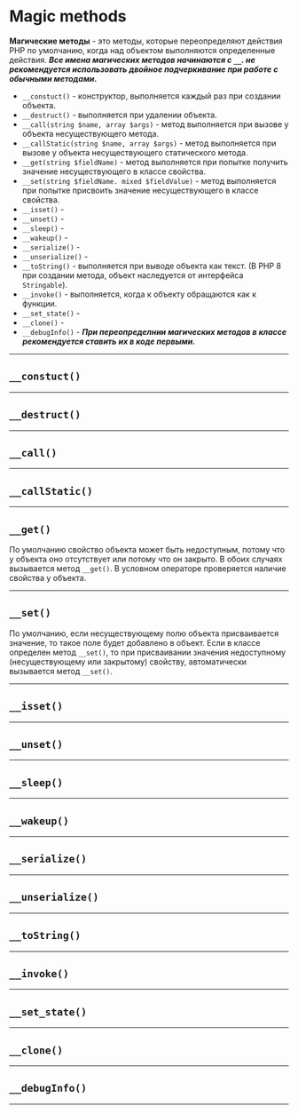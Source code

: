 # Magic methods
**Магические методы** - это методы, которые переопределяют действия PHP по умолчанию, когда над объектом выполняются определенные действия.
_**Все имена магических методов начинаются с `__`. не рекомендуется использовать двойное подчеркивание при работе с обычными методами.**_
- `__constuct()` - конструктор, выполняется каждый раз при создании объекта.
- `__destruct()` - выполняется при удалении объекта.
- `__call(string $name, array $args)` - метод выполняется при вызове у объекта несуществующего метода.
- `__callStatic(string $name, array $args)` - метод выполняется при вызове у объекта несуществующего статического метода.
- `__get(string $fieldName)` - метод выполняется при попытке получить значение несуществующего в классе свойства. 
- `__set(string $fieldName. mixed $fieldValue)` - метод выполняется при попытке присвоить значение несуществующего в классе свойства. 
- `__isset()` -
- `__unset()` -
- `__sleep()` -
- `__wakeup()` -
- `__serialize()` -
- `__unserialize()` -
- `__toString()` - выполняется при выводе объекта как текст. (В PHP 8 при создании метода, объект наследуется от интерфейса `Stringable`). 
- `__invoke()` - выполняется, когда к объекту обращаются как к функции.
- `__set_state()` -
- `__clone()` -
- `__debugInfo()` - 
_**При переопределнии магических методов в классе рекомендуется ставить их в коде первыми.**_
***
## `__constuct()` 

***
## `__destruct()`

***
## `__call()`

***
## `__callStatic()`

***
## `__get()`
По умолчанию свойство объекта может быть недоступным, потому что у объекта оно отсутствует или потому что он закрыто. В обоих случаях вызывается метод `__get()`. В условном операторе проверяется наличие свойства у объекта.
***
## `__set()`
По умолчанию, если несуществующему полю объекта присваивается значение, то такое поле будет добавлено в объект. Если в классе определен метод `__set()`, то при присваивании значения недоступному (несуществующему или закрытому) свойству, автоматически вызывается метод `__set()`.
***
## `__isset()`

***
## `__unset()`

***
## `__sleep()`

***
## `__wakeup()`

***
## `__serialize()`

***
## `__unserialize()`

***
## `__toString()`

***
## `__invoke()`

***
## `__set_state()`

***
## `__clone()`

***
## `__debugInfo()`

***
